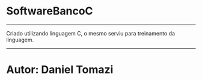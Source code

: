 # SoftwareBancoC
*******************************
Criado utilizando linguagem C, o mesmo serviu para treinamento da linguagem.
********************************
# Autor: Daniel Tomazi
